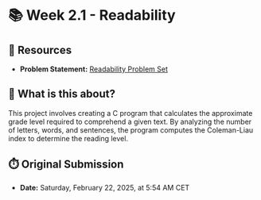 # 📚 Week 2.1 - Readability

## 🔗 Resources
- **Problem Statement:** [Readability Problem Set](https://cs50.harvard.edu/x/2025/psets/2/readability/)

## 🧠 What is this about?
This project involves creating a C program that calculates the approximate grade level required to comprehend a given text. By analyzing the number of letters, words, and sentences, the program computes the Coleman-Liau index to determine the reading level.

## ⏱️ Original Submission
- **Date:** Saturday, February 22, 2025, at 5:54 AM CET
